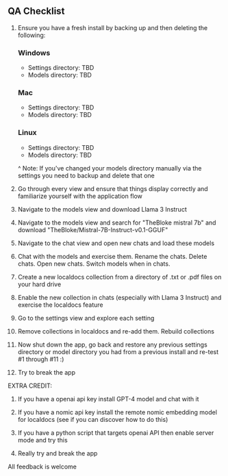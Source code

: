 ## QA Checklist

1. Ensure you have a fresh install by backing up and then deleting the following:

    ### Windows
      * Settings directory: TBD
      * Models directory: TBD
    ### Mac
      * Settings directory: TBD
      * Models directory: TBD
    ### Linux
      * Settings directory: TBD
      * Models directory: TBD
  
    ^ Note: If you've changed your models directory manually via the settings you need to backup and delete that one

2. Go through every view and ensure that things display correctly and familiarize yourself with the application flow

3. Navigate to the models view and download Llama 3 Instruct

4. Navigate to the models view and search for "TheBloke mistral 7b" and download "TheBloke/Mistral-7B-Instruct-v0.1-GGUF"

5. Navigate to the chat view and open new chats and load these models

6. Chat with the models and exercise them. Rename the chats. Delete chats. Open new chats. Switch models when in chats.

7. Create a new localdocs collection from a directory of .txt or .pdf files on your hard drive

8. Enable the new collection in chats (especially with Llama 3 Instruct) and exercise the localdocs feature

9. Go to the settings view and explore each setting

10. Remove collections in localdocs and re-add them. Rebuild collections

11. Now shut down the app, go back and restore any previous settings directory or model directory you had from a previous install and re-test #1 through #11 :)

12. Try to break the app

EXTRA CREDIT:

1. If you have a openai api key install GPT-4 model and chat with it

2. If you have a nomic api key install the remote nomic embedding model for localdocs (see if you can discover how to do this)

3. If you have a python script that targets openai API then enable server mode and try this

4. Really try and break the app

All feedback is welcome
